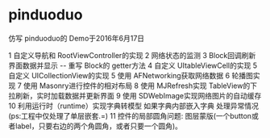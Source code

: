 # pinduoduo
仿写 pinduoduo的 Demo于2016年6月17日

1 自定义导航和 RootViewController的实现
2 网络状态的监测
3 Block回调刷新界面数据并显示 -- 重写 Block的 getter方法
4 自定义 UItableViewCell的实现
5 自定义 UICollectionView的实现
5 使用 AFNetworking获取网络数据
6 轮播图实现 
7 使用 Masonry进行控件的相对布局 
8 使用 MJRefresh实现 TableView的下拉刷新，实时加载数据并更新界面
9 使用 SDWebImage实现网络图片的自动缓存
10 利用运行时（runtime）实现字典转模型 如果字典内部嵌入字典 处理异常情况 (ps:工程中仅处理了单层嵌套.=)
11 控件的局部圆角问题: 图层蒙版(一个button或者label，只要右边的两个角圆角，或者只要一个圆角)。